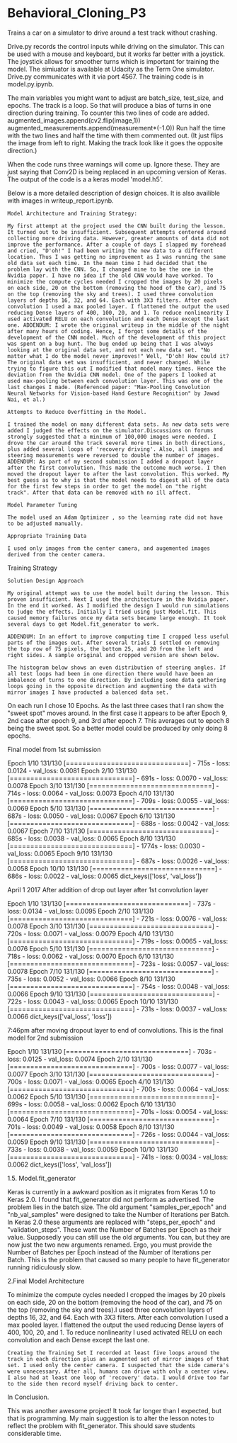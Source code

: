# Behavioral_Cloning_P3
Trains a car on a simulator to drive around a test track without crashing.

  Drive.py records the control inputs while driving on the simulator. This can be used with a mouse and keyboard, but it works far better with a joystick. The joystick allows for smoother turns which is important for training the model. The simiuator is available at Udacity as the Term One simulator. Drive.py communicates with it via port 4567.
  The training code is in model.py.ipynb.

  The main variables you might want to adjust are batch_size, test_size, and epochs. The track is a loop. So that will produce a bias of turns in one direction during training. To counter this two lines of code are added.
  augmented_images.append(cv2.flip(image,1))
  augmented_measurements.append(measurement*(-1.0))
  Run half the time with the two lines and half the time with them commented out. (It just flips the image from left to right. Making the track look like it goes the opposite direction.)
  
  When the code runs three warnings will come up. Ignore these. They are just saying that Conv2D is being replaced in an upcoming version of Keras.
  The output of the code is a a keras model 'model.h5'.
  
  
  
  
  Below is a more detailed description of design choices. It is also availible with images in writeup_report.ipynb.
  
  

    Model Architecture and Training Strategy:

    My first attempt at the project used the CNN built during the lesson. It turned out to be insufficient. Subsequent attempts centered around collecting more driving data. However, greater amounts of data did not improve the performance. After a couple of days I slapped my forehead and cried, "D'oh!" I had been writing the new data to a different location. Thus I was getting no improvement as I was running the same old data set each time. In the mean time I had decided that the problem lay with the CNN. So, I changed mine to be the one in the Nvidia paper. I have no idea if the old CNN would have worked. To minimize the compute cycles needed I cropped the images by 20 pixels on each side, 20 on the bottom (removing the hood of the car), and 75 on the top (removing the sky and trees). I used three convolution layers of depths 16, 32, and 64. Each with 3X3 filters. After each convolution I used a max pooled layer. I flattened the output the used reducing Dense layers of 400, 100, 20, and 1. To reduce nonlinearity I used activated RELU on each convolution and each Dense except the last one. ADDENDUM: I wrote the original writeup in the middle of the night after many hours of coding. Hence, I forgot some details of the development of the CNN model. Much of the development of this project was spent on a bug hunt. The bug ended up being that I was always looking at the original data set, and not each new data set. "No matter what I do the model never improves!" Well, "D'oh! How could it? The original data set was insufficient, and never changed. While trying to figure this out I modified that model many times. Hence the deviation from the Nvidia CNN model. One of the papers I looked at used max-pooling between each convolution layer. This was one of the last changes I made. (Referenced paper: "Max-Pooling Convolution Neural Networks for Vision-based Hand Gesture Recognition" by Jawad Nai, et al.)

    Attempts to Reduce Overfitting in the Model.

    I trained the model on many different data sets. As new data sets were added I judged the effects on the simulator.Discussions on forums strongly suggested that a minimum of 100,000 images were needed. I drove the car around the track several more times in both directions, plus added several loops of 'recovery driving'. Also, all images and steering measurements were reversed to double the number of images. ADDENDUM: As part of my second submission I added a dropout layer after the first convolution. This made the outcome much worse. I then moved the dropout layer to after the last convolution. This worked. My best guess as to why is that the model needs to digest all of the data for the first few steps in order to get the model on "the right track". After that data can be removed with no ill affect.

    Model Parameter Tuning

    The model used an Adam Optimizer , so the learning rate did not have to be adjusted manually.

    Appropriate Training Data

    I used only images from the center camera, and augemented images derived from the center camera.

Training Strategy

    Solution Design Approach

    My original attempt was to use the model built during the lesson. This proven insufficient. Next I used the architecture in the Nvidia paper. In the end it worked. As I modified the design I would run simulations to judge the effects. Initially I tried using just Model.fit. This caused memory failures once my data sets became large enough. It took several days to get Model.fit_generator to work.

    ADDENDUM: In an effort to improve computing time I cropped less useful parts of the images out. After several trials I settled on removing the top row of 75 pixels, the bottom 25, and 20 from the left and right sides. A sample original and cropped version are shown below.

    The histogram below shows an even distribution of steering angles. If all test loops had been in one direction there would have been an imbalence of turns to one direction. By including some data gathering loops going in the opposite direction and augmenting the data with mirror images I have producted a balenced data set.

On each run I chose 10 Epochs. As the last three cases that I ran show the "sweet spot" moves around. In the first case it appears to be after Epoch 9, 2nd case after epoch 9, and 3rd after epoch 7. This averages out to epoch 8 being the sweet spot. So a better model could be produced by only doing 8 epochs.

Final model from 1st submission

Epoch 1/10 131/130 [==============================] - 715s - loss: 0.0124 - val_loss: 0.0081 Epoch 2/10 131/130 [==============================] - 691s - loss: 0.0070 - val_loss: 0.0078 Epoch 3/10 131/130 [==============================] - 714s - loss: 0.0064 - val_loss: 0.0073 Epoch 4/10 131/130 [==============================] - 709s - loss: 0.0055 - val_loss: 0.0069 Epoch 5/10 131/130 [==============================] - 687s - loss: 0.0050 - val_loss: 0.0067 Epoch 6/10 131/130 [==============================] - 688s - loss: 0.0042 - val_loss: 0.0067 Epoch 7/10 131/130 [==============================] - 685s - loss: 0.0038 - val_loss: 0.0065 Epoch 8/10 131/130 [==============================] - 1774s - loss: 0.0030 - val_loss: 0.0065 Epoch 9/10 131/130 [==============================] - 687s - loss: 0.0026 - val_loss: 0.0058 Epoch 10/10 131/130 [==============================] - 686s - loss: 0.0022 - val_loss: 0.0065 dict_keys(['loss', 'val_loss'])

April 1 2017 After addition of drop out layer after 1st convolution layer

Epoch 1/10 131/130 [==============================] - 737s - loss: 0.0134 - val_loss: 0.0095 Epoch 2/10 131/130 [==============================] - 721s - loss: 0.0076 - val_loss: 0.0078 Epoch 3/10 131/130 [==============================] - 720s - loss: 0.0071 - val_loss: 0.0079 Epoch 4/10 131/130 [==============================] - 719s - loss: 0.0065 - val_loss: 0.0076 Epoch 5/10 131/130 [==============================] - 718s - loss: 0.0062 - val_loss: 0.0070 Epoch 6/10 131/130 [==============================] - 723s - loss: 0.0057 - val_loss: 0.0078 Epoch 7/10 131/130 [==============================] - 735s - loss: 0.0052 - val_loss: 0.0066 Epoch 8/10 131/130 [==============================] - 754s - loss: 0.0048 - val_loss: 0.0066 Epoch 9/10 131/130 [==============================] - 722s - loss: 0.0043 - val_loss: 0.0065 Epoch 10/10 131/130 [==============================] - 731s - loss: 0.0037 - val_loss: 0.0066 dict_keys(['val_loss', 'loss'])

7:46pm after moving dropout layer to end of convolutions. This is the final model for 2nd submission

Epoch 1/10 131/130 [==============================] - 703s - loss: 0.0125 - val_loss: 0.0074 Epoch 2/10 131/130 [==============================] - 700s - loss: 0.0077 - val_loss: 0.0077 Epoch 3/10 131/130 [==============================] - 700s - loss: 0.0071 - val_loss: 0.0065 Epoch 4/10 131/130 [==============================] - 700s - loss: 0.0064 - val_loss: 0.0062 Epoch 5/10 131/130 [==============================] - 699s - loss: 0.0058 - val_loss: 0.0062 Epoch 6/10 131/130 [==============================] - 701s - loss: 0.0054 - val_loss: 0.0064 Epoch 7/10 131/130 [==============================] - 701s - loss: 0.0049 - val_loss: 0.0058 Epoch 8/10 131/130 [==============================] - 726s - loss: 0.0044 - val_loss: 0.0059 Epoch 9/10 131/130 [==============================] - 733s - loss: 0.0038 - val_loss: 0.0059 Epoch 10/10 131/130 [==============================] - 741s - loss: 0.0034 - val_loss: 0.0062 dict_keys(['loss', 'val_loss'])

1.5. Model.fit_generator

Keras is currently in a awkward position as it migrates from Keras 1.0 to Keras 2.0. I found that fit_generator did not perform as advertised. The problem lies in the batch size. The old argument "samples_per_epoch" and "nb_val_samples" were designed to take the Number of Iterations per Batch. In Keras 2.0 these arguments are replaced with "steps_per_epoch" and "validation_steps". These want the Number of Batches per Epoch as their value. Supposedly you can still use the old arguments. You can, but they are now just the two new arguments renamed. Ergo, you must provide the Number of Batches per Epoch instead of the Number of Iterations per Batch. This is the problem that caused so many people to have fit_generator running ridiculously slow.

2.Final Model Architecture

To minimize the compute cycles needed I cropped the images by 20 pixels on each side, 20 on the bottom (removing the hood of the car), and 75 on the top (removing the sky and trees).I used three convolution layers of depths 16, 32, and 64. Each with 3X3 filters. After each convolution I used a max pooled layer. I flattened the output the used reducing Dense layers of 400, 100, 20, and 1. To reduce nonlinearity I used activated RELU on each convolution and each Dense except the last one.

    Creating the Training Set I recorded at least five loops around the track in each direction plus an augmented set of mirror images of that set. I used only the center camera. I suspected that the side camera's were unnecessary. After all, humans can drive with only a center view. I also had at least one loop of 'recovery' data. I would drive too far to the side then record myself driving back to center.

In Conclusion.

This was another awesome project! It took far longer than I expected, but that is programming. My main suggestion is to alter the lesson notes to reflect the problem with fit_generator. This should save students considerable time.
